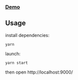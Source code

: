 ### [Demo](https://meriadec.github.io/img-obfuscator/)

## Usage

install dependencies:

    yarn

launch:

    yarn start

then open http://localhost:9000/
